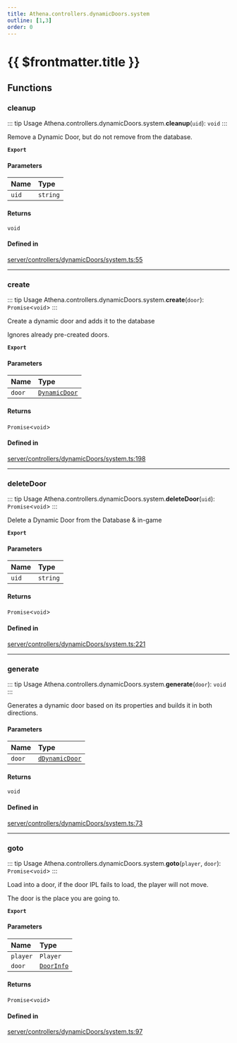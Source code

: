 ```yaml
---
title: Athena.controllers.dynamicDoors.system
outline: [1,3]
order: 0
---
```


# {{ $frontmatter.title }}


## Functions

### cleanup

::: tip Usage
Athena.controllers.dynamicDoors.system.**cleanup**(`uid`): `void`
:::

Remove a Dynamic Door, but do not remove from the database.

**`Export`**

#### Parameters

| Name | Type |
| :------ | :------ |
| `uid` | `string` |

#### Returns

`void`

#### Defined in

[server/controllers/dynamicDoors/system.ts:55](https://github.com/Stuyk/altv-athena/blob/90cd63d/src/core/server/controllers/dynamicDoors/system.ts#L55)

___

### create

::: tip Usage
Athena.controllers.dynamicDoors.system.**create**(`door`): `Promise`<`void`\>
:::

Create a dynamic door and adds it to the database

Ignores already pre-created doors.

**`Export`**

#### Parameters

| Name | Type |
| :------ | :------ |
| `door` | [`DynamicDoor`](../interfaces/server_controllers_dynamicDoors_interfaces_DynamicDoor.md) |

#### Returns

`Promise`<`void`\>

#### Defined in

[server/controllers/dynamicDoors/system.ts:198](https://github.com/Stuyk/altv-athena/blob/90cd63d/src/core/server/controllers/dynamicDoors/system.ts#L198)

___

### deleteDoor

::: tip Usage
Athena.controllers.dynamicDoors.system.**deleteDoor**(`uid`): `Promise`<`void`\>
:::

Delete a Dynamic Door from the Database & in-game

**`Export`**

#### Parameters

| Name | Type |
| :------ | :------ |
| `uid` | `string` |

#### Returns

`Promise`<`void`\>

#### Defined in

[server/controllers/dynamicDoors/system.ts:221](https://github.com/Stuyk/altv-athena/blob/90cd63d/src/core/server/controllers/dynamicDoors/system.ts#L221)

___

### generate

::: tip Usage
Athena.controllers.dynamicDoors.system.**generate**(`door`): `void`
:::

Generates a dynamic door based on its properties and builds it in both directions.

#### Parameters

| Name | Type |
| :------ | :------ |
| `door` | [`dDynamicDoor`](server_controllers_dynamicDoors_interfaces.md#dDynamicDoor) |

#### Returns

`void`

#### Defined in

[server/controllers/dynamicDoors/system.ts:73](https://github.com/Stuyk/altv-athena/blob/90cd63d/src/core/server/controllers/dynamicDoors/system.ts#L73)

___

### goto

::: tip Usage
Athena.controllers.dynamicDoors.system.**goto**(`player`, `door`): `Promise`<`void`\>
:::

Load into a door, if the door IPL fails to load, the player will not move.

The door is the place you are going to.

**`Export`**

#### Parameters

| Name | Type |
| :------ | :------ |
| `player` | `Player` |
| `door` | [`DoorInfo`](../interfaces/server_controllers_dynamicDoors_interfaces_DoorInfo.md) |

#### Returns

`Promise`<`void`\>

#### Defined in

[server/controllers/dynamicDoors/system.ts:97](https://github.com/Stuyk/altv-athena/blob/90cd63d/src/core/server/controllers/dynamicDoors/system.ts#L97)
